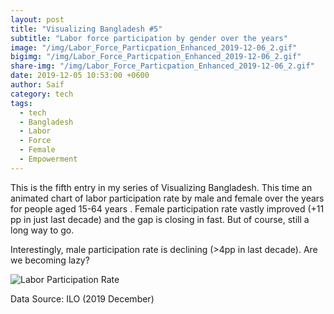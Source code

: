 ```yaml
---
layout: post  
title: "Visualizing Bangladesh #5"
subtitle: "Labor force participation by gender over the years"
image: "/img/Labor_Force_Particpation_Enhanced_2019-12-06_2.gif"
bigimg: "/img/Labor_Force_Particpation_Enhanced_2019-12-06_2.gif"
share-img: "/img/Labor_Force_Particpation_Enhanced_2019-12-06_2.gif"
date: 2019-12-05 10:53:00 +0600
author: Saif
category: tech
tags:
  - tech
  - Bangladesh
  - Labor
  - Force
  - Female
  - Empowerment
---
```


<style>

    article img {
    max-height: 100% !important;
    width: 100% !important;

}
</style>

This is the fifth entry in my series of Visualizing Bangladesh. This time an animated chart of labor participation rate by male and female over the years for people aged 15-64 years . Female participation rate vastly improved (+11 pp in just last decade) and the gap is closing in fast. But of course, still a long way to go.

Interestingly, male participation rate is declining (>4pp in last decade). Are we becoming lazy? 

![Labor Participation Rate](/img/Labor_Force_Particpation_Enhanced_2019-12-06_2.gif)

Data Source: ILO (2019 December)
